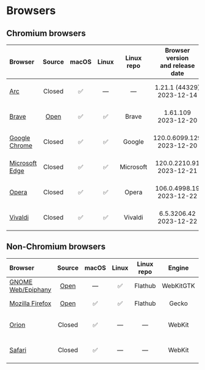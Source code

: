 # Browsers

## Chromium browsers

| Browser | Source | macOS | Linux | Linux repo | Browser version<br>and release date | [Chromium](https://chromiumdash.appspot.com/releases) version<br>and release date |
|:--|:-:|:-:|:-:|:-:|:-:|:-:|
| [Arc](https://resources.arc.net/en/articles/8233343-release-notes) | Closed | ✅ | &mdash; | &mdash; | 1.21.1 (44329)<br>2023-12-14 | Stable 120.0.6099.109<br>2023-12-11 |
| [Brave](https://github.com/brave/brave-browser/releases) | [Open](https://github.com/brave/brave-browser) | ✅ | ✅ | Brave | 1.61.109<br>2023-12-20 | Stable 120.0.6099.144<br>2023-12-19 |
| [Google Chrome](https://chromereleases.googleblog.com/search/label/Stable%20updates) | Closed | ✅ | ✅ | Google | 120.0.6099.129<br>2023-12-20 | Stable 120.0.6099.129<br>2023-12-20 |
| [Microsoft Edge](https://learn.microsoft.com/en-us/deployedge/microsoft-edge-relnote-stable-channel) | Closed | ✅ | ✅ | Microsoft | 120.0.2210.91<br>2023-12-21 | Stable 120.0.6099.130<br>2023-12-19 |
| [Opera](https://blogs.opera.com/desktop/) | Closed | ✅ | ✅ | Opera | 106.0.4998.19<br>2023-12-22 | Stable 120.0.6099.130<br>2023-12-19 |
| [Vivaldi](https://vivaldi.com/blog/desktop/updates/) | Closed | ✅ | ✅ | Vivaldi | 6.5.3206.42<br>2023-12-22 | Extended stable<br>120.0.6099.121<br>2023-12-12 |

## Non-Chromium browsers

| Browser | Source | macOS | Linux | Linux repo | Engine | Browser version<br>and release date |
|:--|:-:|:-:|:-:|:-:|:-:|:-:|
| [GNOME Web/Epiphany](https://gitlab.gnome.org/GNOME/epiphany/-/releases) | [Open](https://gitlab.gnome.org/GNOME/epiphany) | &mdash; | ✅ | Flathub | WebKitGTK | 45.1<br>2023-11-06 |
| [Mozilla Firefox](https://groups.google.com/a/mozilla.org/g/announce) | [Open](https://hg.mozilla.org/mozilla-central/) | ✅ | ✅ | Flathub | Gecko | 121.0<br>2023-12-19 |
| [Orion](https://kagi.com/orion/updates/orion-release-notes.html) | Closed | ✅ | &mdash; | &mdash; | WebKit | 0.99.126.4.1-beta<br>(WebKit 618.1.2)<br>2023-12-13 |
| [Safari](https://developer.apple.com/documentation/safari-release-notes/) | Closed | ✅ | &mdash; | &mdash; | WebKit | 17.2.1 (19617.1.17.11.12)<br>2023-12-19 |
